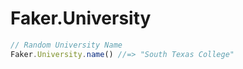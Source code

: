 # Faker.University

```js
// Random University Name
Faker.University.name() //=> "South Texas College"
```
